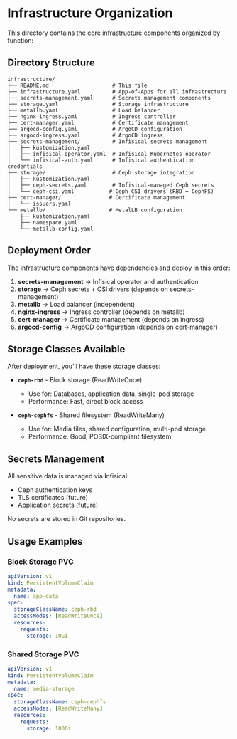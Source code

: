 # Infrastructure Organization

This directory contains the core infrastructure components organized by function:

## Directory Structure

```
infrastructure/
├── README.md                    # This file
├── infrastructure.yaml          # App-of-Apps for all infrastructure
├── secrets-management.yaml      # Secrets management components
├── storage.yaml                 # Storage infrastructure
├── metallb.yaml                 # Load balancer
├── nginx-ingress.yaml           # Ingress controller
├── cert-manager.yaml            # Certificate management
├── argocd-config.yaml           # ArgoCD configuration
├── argocd-ingress.yaml          # ArgoCD ingress
├── secrets-management/          # Infisical secrets management
│   ├── kustomization.yaml
│   ├── infisical-operator.yaml  # Infisical Kubernetes operator
│   └── infisical-auth.yaml      # Infisical authentication credentials
├── storage/                     # Ceph storage integration
│   ├── kustomization.yaml
│   ├── ceph-secrets.yaml        # Infisical-managed Ceph secrets
│   └── ceph-csi.yaml           # Ceph CSI drivers (RBD + CephFS)
├── cert-manager/               # Certificate management
│   └── issuers.yaml
└── metallb/                    # MetalLB configuration
    ├── kustomization.yaml
    ├── namespace.yaml
    └── metallb-config.yaml
```

## Deployment Order

The infrastructure components have dependencies and deploy in this order:

1. **secrets-management** → Infisical operator and authentication
2. **storage** → Ceph secrets + CSI drivers (depends on secrets-management)
3. **metallb** → Load balancer (independent)
4. **nginx-ingress** → Ingress controller (depends on metallb)
5. **cert-manager** → Certificate management (depends on ingress)
6. **argocd-config** → ArgoCD configuration (depends on cert-manager)

## Storage Classes Available

After deployment, you'll have these storage classes:

- **`ceph-rbd`** - Block storage (ReadWriteOnce)
  - Use for: Databases, application data, single-pod storage
  - Performance: Fast, direct block access
  
- **`ceph-cephfs`** - Shared filesystem (ReadWriteMany)
  - Use for: Media files, shared configuration, multi-pod storage
  - Performance: Good, POSIX-compliant filesystem

## Secrets Management

All sensitive data is managed via Infisical:
- Ceph authentication keys
- TLS certificates (future)
- Application secrets (future)

No secrets are stored in Git repositories.

## Usage Examples

### Block Storage PVC
```yaml
apiVersion: v1
kind: PersistentVolumeClaim
metadata:
  name: app-data
spec:
  storageClassName: ceph-rbd
  accessModes: [ReadWriteOnce]
  resources:
    requests:
      storage: 10Gi
```

### Shared Storage PVC
```yaml
apiVersion: v1
kind: PersistentVolumeClaim
metadata:
  name: media-storage
spec:
  storageClassName: ceph-cephfs
  accessModes: [ReadWriteMany]
  resources:
    requests:
      storage: 100Gi
```
